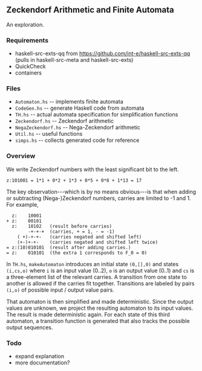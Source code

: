## Zeckendorf Arithmetic and Finite Automata

An exploration.

### Requirements

- haskell-src-exts-qq from https://github.com/int-e/haskell-src-exts-qq
  (pulls in haskell-src-meta and haskell-src-exts)
- QuickCheck
- containers

### Files

- `Automaton.hs` -- implements finite automata
- `CodeGen.hs` -- generate Haskell code from automata
- `TH.hs` -- actual automata specification for simplification functions
- `Zeckendorf.hs` -- Zeckendorf arithmetic
- `NegaZeckendorf.hs` -- Nega-Zeckendorf arithmetic
- `Util.hs` -- useful functions
- `simps.hs` -- collects generated code for reference

### Overview

We write Zeckendorf numbers with the least significant bit to the left.

    z:101001 = 1*1 + 0*2 + 1*3 + 0*5 + 0*8 + 1*13 = 17

The key observation---which is by no means obvious---is that when adding
or subtracting (Nega-)Zeckendorf numbers, carries are limited to -1 and 1.
For example,

      z:    10001
    + z:    00101
      z:    10102   (result before carries)
            -+-+-+  (carries, + = 1, - = -1)
        ( +)-+-+-   (carries negated and shifted left)
        (+-)+-+-    (carries negated and shifted left twice)
    = z:(10)010101  (result after adding carries.)
    = z:    010101  (the extra 1 corresponds to F_0 = 0)

In `TH.hs`, `makeAutomaton` introduces an initial state `(0,[],0)`
and states `(i,cs,o)` where `i` is an input value (0..2), `o` is an
output value (0..1) and `cs` is a three-element list of the relevant
carries. A transition from one state to another is allowed if the
carries fit together. Transitions are labeled by pairs `(i,o)` of
possible input / output value pairs.

That automaton is then simplified and made deterministic. Since the output
values are unknown, we project the resulting automaton to its input values.
The result is made deterministic again. For each state of this third
automaton, a transition function is generated that also tracks the possible
output sequences.

### Todo

- expand explanation
- more documentation?
